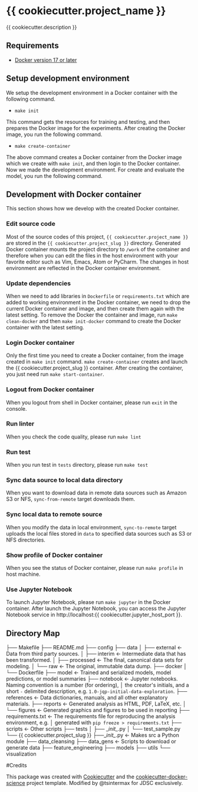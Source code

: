 # {{ cookiecutter.project_name }}

{{ cookiecutter.description }}

## Requirements

* [Docker version 17 or later](https://docs.docker.com/install/#support)

## Setup development environment

We setup the development environment in a Docker container with the following command.

- `make init`

This command gets the resources for training and testing, and then prepares the Docker image for the experiments.
After creating the Docker image, you run the following command.

- `make create-container`

The above command creates a Docker container from the Docker image which we create with `make init`, and then
login to the Docker container. Now we made the development environment. For create and evaluate the model,
you run the following command.

## Development with Docker container

This section shows how we develop with the created Docker container.

### Edit source code

Most of the source codes of this project, `{{ cookiecutter.project_name }}` are stored in the `{{ cookiecutter.project_slug }}` directory.
Generated Docker container mounts the project directory to ``/work`` of the container and therefore
when you can edit the files in the host environment with your favorite editor
such as Vim, Emacs, Atom or PyCharm. The changes in host environment are reflected in the Docker container environment.

### Update dependencies

When we need to add libraries in `Dockerfile` or `requirements.txt`
which are added to working environment in the Docker container, we need to drop the current Docker container and
image, and then create them again with the latest setting. To remove the Docker the container and image, run `make clean-docker`
and then `make init-docker` command to create the Docker container with the latest setting.

### Login Docker container

Only the first time you need to create a Docker container, from the image created in `make init` command.
`make create-container` creates and launch the {{ cookiecutter.project_slug }} container.
After creating the container, you just need run `make start-container`.

### Logout from Docker container

When you logout from shell in Docker container, please run `exit` in the console.

### Run linter

When you check the code quality, please run `make lint`

### Run test

When you run test in `tests` directory, please run `make test`

### Sync data source to local data directory

When you want to download data in remote data sources such as Amazon S3 or NFS, `sync-from-remote` target downloads them.

### Sync local data to remote source

When you modify the data in local environment, `sync-to-remote` target uploads the local files stored in `data` to specified data sources such as S3 or NFS directories.

### Show profile of Docker container

When you see the status of Docker container, please run `make profile` in host machine.

### Use Jupyter Notebook

To launch Jupyter Notebook, please run `make jupyter` in the Docker container. After launch the Jupyter Notebook, you can
access the Jupyter Notebook service in http://localhost:{{ cookiecutter.jupyter_host_port }}.

## Directory Map

├── Makefile
├── README.md
├── config
├── data
│   ├── external								 <- Data from third party sources.
│   ├── interim								   <- Intermediate data that has been transformed.
│   ├── processed							 <- The final, canonical data sets for modeling.
│   └── raw										<- The original, immutable data dump.
├── docker
│   └── Dockerfile
├── model											<- Trained and serialized models, model predictions, or model summaries
├── notebook									  <- Jupyter notebooks. Naming convention is a number (for ordering), │                         the creator's initials, and a short `-` delimited description, e.g.  `1.0-jqp-initial-data-exploration`.
├── references									<- Data dictionaries, manuals, and all other explanatory materials.
├── reports							  		 	<- Generated analysis as HTML, PDF, LaTeX, etc.
│   └── figures									 <- Generated graphics and figures to be used in reporting
├── requirements.txt						   <- The requirements file for reproducing the analysis environment, e.g.
│                         generated with `pip freeze > requirements.txt`
├── scripts											 <- Other scripts
├── tests
│     ├── \__init\__.py
│     └── test_sample.py
└── {{ cookiecutter.project_slug }}
    ├──\__init\__.py										 <- Makes src a Python module
    ├── data_cleansing
    ├── data_gens								<- Scripts to download or generate data	
    ├── feature_engineering
    ├── models
    ├── utils
    └── visualization

#Credits

This package was created with [Cookiecutter](https://github.com/audreyr/cookiecutter) and the [cookiecutter-docker-science](https://docker-science.github.io/) project template.
Modified by @tsintermax for JDSC exclusively.